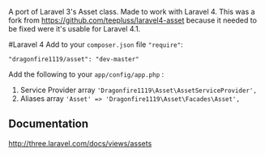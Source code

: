 A port of Laravel 3's Asset class. Made to work with Laravel 4. This was a fork from <https://github.com/teepluss/laravel4-asset> because it needed to be fixed were it's usable for Laravel 4.1.

#Laravel 4
Add to your ``composer.json`` file ``"require"``:

```
"dragonfire1119/asset": "dev-master"
```

Add the following to your ``app/config/app.php`` :

1. Service Provider array ``'Dragonfire1119\Asset\AssetServiceProvider',``
2. Aliases array ``'Asset' => 'Dragonfire1119\Asset\Facades\Asset',``

## Documentation
<http://three.laravel.com/docs/views/assets>
